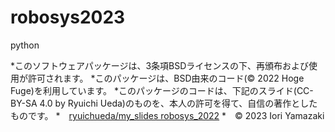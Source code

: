 # robosys2023
python

*このソフトウェアパッケージは、3条項BSDライセンスの下、再頒布および使用が許可されます。
*このパッケージは、BSD由来のコード(© 2022 Hoge Fuge)を利用しています。
*このパッケージのコードは、下記のスライド(CC-BY-SA 4.0 by Ryuichi Ueda)のものを、本人の許可を得て、自信の著作としたものです。
   *　[ryuichueda/my_slides robosys_2022](https://github.com/ryuichiueda/my_slide/tree/master/robosys_2022)
*　© 2023 Iori Yamazaki
